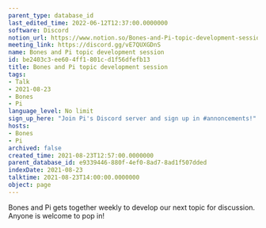 ```yaml
---
parent_type: database_id
last_edited_time: 2022-06-12T12:37:00.0000000
software: Discord
notion_url: https://www.notion.so/Bones-and-Pi-topic-development-session-be2403c3ee604ff1801cd1f56dfefb13
meeting_link: https://discord.gg/vE7QUXGDnS
name: Bones and Pi topic development session
id: be2403c3-ee60-4ff1-801c-d1f56dfefb13
title: Bones and Pi topic development session
tags:
- Talk
- 2021-08-23
- Bones
- Pi
language_level: No limit
sign_up_here: "Join Pi's Discord server and sign up in #annoncements!"
hosts:
- Bones
- Pi
archived: false
created_time: 2021-08-23T12:57:00.0000000
parent_database_id: e9339446-880f-4ef0-8ad7-8ad1f507dded
indexDate: 2021-08-23
talktime: 2021-08-23T14:00:00.0000000
object: page
---
```


Bones and Pi gets together weekly to develop our next topic for discussion.
Anyone is welcome to pop in!










